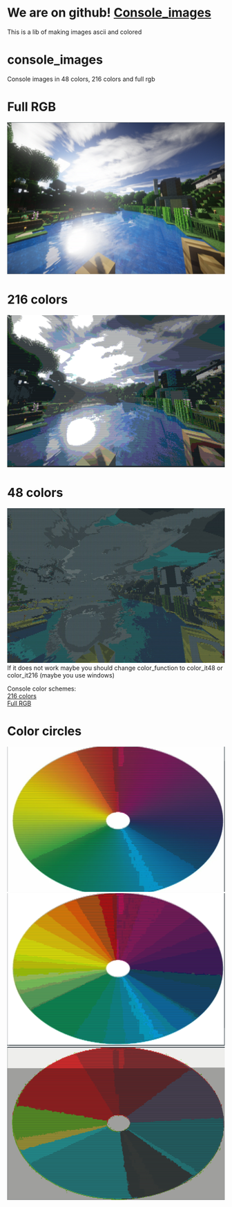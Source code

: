 # We are on github! [Console_images](https://github.com/LedinecMing/console_images)
This is a lib of making images ascii and colored  
# console_images
Console images in 48 colors, 216 colors and full rgb  
# Full RGB
![Full rgb](https://raw.githubusercontent.com/LedinecMing/console_images/main/examples/full_rgb.png)  
# 216 colors
![216 colors](https://raw.githubusercontent.com/LedinecMing/console_images/main/examples/216%20colors.png)  
# 48 colors
![48 colors](https://raw.githubusercontent.com/LedinecMing/console_images/main/examples/48%20colors.jpeg)  
If it does not work maybe you should change color_function to color_it48 or color_it216 (maybe you use windows)

Console color schemes:  
[216 colors](https://robotmoon.com/256-colors/)  
[Full RGB](https://gist.github.com/XVilka/8346728)
# Color circles
![Full RGB](https://raw.githubusercontent.com/LedinecMing/console_images/main/examples/color-circle.png)
![216](https://raw.githubusercontent.com/LedinecMing/console_images/main/examples/color-circle1.png)
![48](https://raw.githubusercontent.com/LedinecMing/console_images/main/examples/color-circle2.png)
